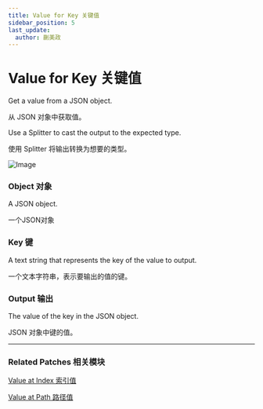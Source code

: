 ```yaml
---
title: Value for Key 关键值
sidebar_position: 5
last_update:
  author: 蒯美政
---
```


# Value for Key 关键值

Get a value from a JSON object.

从 JSON 对象中获取值。

Use a Splitter to cast the output to the expected type.

使用 Splitter 将输出转换为想要的类型。

![Image](./../../../static/img/docs/Data/value-for-key.png)

### Object 对象

A JSON object.

一个JSON对象

### Key 键

A text string that represents the key of the value to output.

一个文本字符串，表示要输出的值的键。

### Output 输出

The value of the key in the JSON object.

JSON 对象中键的值。

------

### Related Patches 相关模块

[Value at Index 索引值](./Value%20at%20Index)

[Value at Path 路径值](./Value%20at%20Path)
